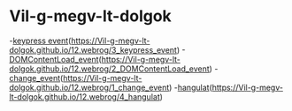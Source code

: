 ﻿# Vil-g-megv-lt-dolgok

-[keypress event]()(https://Vil-g-megv-lt-dolgok.github.io/12.webrog/3_keypress_event)
-[DOMContentLoad_event]()(https://Vil-g-megv-lt-dolgok.github.io/12.webrog/2_DOMContentLoad_event)
-[change_event]()(https://Vil-g-megv-lt-dolgok.github.io/12.webrog/1_change_event)
-[hangulat]()(https://Vil-g-megv-lt-dolgok.github.io/12.webrog/4_hangulat)
